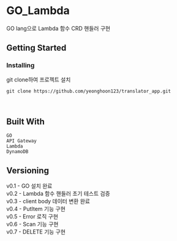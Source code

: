 # GO_Lambda

GO lang으로 Lambda 함수 CRD 핸들러 구현

## Getting Started

### Installing

git clone하여 프로젝트 설치

    git clone https://github.com/yeonghoon123/translator_app.git

<br>

## Built With

```
GO
API Gateway
Lambda
DynamoDB
```

## Versioning

v0.1 - GO 설치 완료 <br>
v0.2 - Lambda 함수 핸들러 초기 테스트 검증<br>
v0.3 - client body 데이터 변환 완료<br>
v0.4 - PutItem 기능 구현<br>
v0.5 - Error 로직 구현 <br>
v0.6 - Scan 기능 구현 <br>
v0.7 - DELETE 기능 구현 <br>

